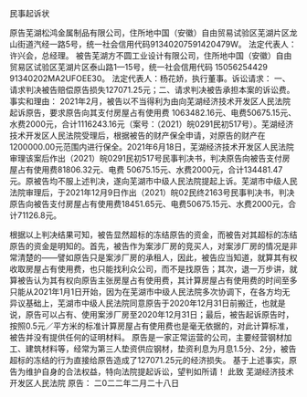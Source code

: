 民事起诉状

原告芜湖松鸿金属制品有限公司，住所地中国（安徽）自由贸易试验区芜湖片区龙山街道汽经一路5号，统一社会信用代码91340207591420479W。
法定代表人：许兴会，总经理。
被告芜湖方不圆工业设计有限公司，住所地中国（安徽）自由贸易区试验区芜湖片区泰山路1—15号，统一社会信用代码
15056254429
91340202MA2UFOEE30。
法定代表人：杨花娇，执行董事。诉讼请求：
一、请求判决被告赔偿原告损失127071.25元；二、请求判决被告承担本案的诉讼费。
事实和理由：
2021年2月，被告以不当得利为由向芜湖经济技术开发区人民法院起诉原告，要求原告向其支付房屋占有使用费 1063482.16元、电费50675.15元、水费2000元，合计1116243.16元（案号：（2021）皖0291民初517号）。芜湖经济技术开发区人民法院受理后，根据被告的财产保全申请，对原告的财产在1200000.00元范围内进行保全。2021年6月18日，芜湖经济技术开发区人民法院审理该案后作出（2021）皖0291民初517号民事判决书，判决原告向被告支付房屋占有使用费81806.32元、电费 50675.15元、水费2000元，合计134481.47元。原被告均不服上述判决，遂向芜湖市中级人民法院提起上诉。芜湖市中级人民法院审理后，于2021年12月9日作出（2021）皖02民终2163号民事判决书，判决原告向被告支付房屋占有使用费18451.65元、电费50675.15元、水费2000元，合计71126.8元。



根据以上判决结果可知，被告显然超标的冻结原告的资金，而被告对其超标的冻结原告的资金是明知的。首先，被告作为案涉厂房的竞买人，对案涉厂房的情况是非常清楚的——譬如原告只是案涉厂房的承租人，因此，被告应当知道，就算其有权收取房屋占有使用费，也只能找利众公司，而不是找原告；其次，退一万步讲，就算被告认为其有权向原告主张房屋占有使用费，其计算房屋占有使用费的时间至多只能从2021年1月1日开始，因为在芜湖市中级人民法院多次协调下，在各方均无异议基础上，芜湖市中级人民法院同意原告于2020年12月31日前搬迁，也就是说，原告可以占有、使用案涉厂房至2020年12月31日；最后，被告起诉原告时，按照0.5元／平方米的标准计算房屋占有使用费也是毫无依据的，对此计算标准，被告并没有提供任何的证明材料。
原告是一家正常运营的公司，主要经营钢材加工、建筑材料等，经常为第三人垫资供应钢材，垫资利息为月息1.5分、2分，被告超标的冻结的行为直接给原告造成了127071.25元的经济损失。
基于上述事实，原告为维护自身的合法权益，特向法院提起诉讼，望判如所请！
此致
芜湖经济技术开发区人民法院
 原告：
二0二二年二月二十八日
